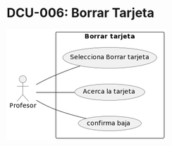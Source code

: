 # DCU-006: Borrar Tarjeta
![Texto Alternativo](https://github.com/TtheCrazyMeats/imagenes/blob/main/6%20borrar%20tarjeta.png)

